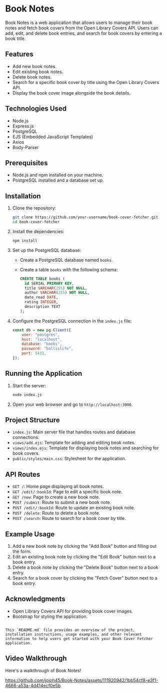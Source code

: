 # Book Notes

Book Notes is a web application that allows users to manage their book notes and fetch book covers from the Open Library Covers API. Users can add, edit, and delete book entries, and search for book covers by entering a book title.

## Features

- Add new book notes.
- Edit existing book notes.
- Delete book notes.
- Search for a specific book cover by title using the Open Library Covers API.
- Display the book cover image alongside the book details.

## Technologies Used

- Node.js
- Express.js
- PostgreSQL
- EJS (Embedded JavaScript Templates)
- Axios
- Body-Parser

## Prerequisites

- Node.js and npm installed on your machine.
- PostgreSQL installed and a database set up.

## Installation

1. Clone the repository:

   ```bash
   git clone https://github.com/your-username/book-cover-fetcher.git
   cd book-cover-fetcher
   ```

2. Install the dependencies:

   ```bash
   npm install
   ```

3. Set up the PostgreSQL database:

   - Create a PostgreSQL database named `books`.
   - Create a table `books` with the following schema:

     ```sql
     CREATE TABLE books (
       id SERIAL PRIMARY KEY,
       title VARCHAR(255) NOT NULL,
       author VARCHAR(255) NOT NULL,
       date_read DATE,
       rating INTEGER,
       description TEXT
     );
     ```

4. Configure the PostgreSQL connection in the `index.js` file:

   ```javascript
   const db = new pg.Client({
       user: "postgres",
       host: "localhost",
       database: "books",
       password: "ballislife",
       port: 5432,
   });
   ```

## Running the Application

1. Start the server:

   ```bash
   node index.js
   ```

2. Open your web browser and go to `http://localhost:3000`.

## Project Structure

- `index.js`: Main server file that handles routes and database connections.
- `views/add.ejs`: Template for adding and editing book notes.
- `views/index.ejs`: Template for displaying book notes and searching for book covers.
- `public/styles/main.css`: Stylesheet for the application.

## API Routes

- `GET /`: Home page displaying all book notes.
- `GET /edit/:bookId`: Page to edit a specific book note.
- `GET /new`: Page to create a new book note.
- `POST /submit`: Route to submit a new book note.
- `POST /edit/:bookId`: Route to update an existing book note.
- `POST /delete`: Route to delete a book note.
- `POST /search`: Route to search for a book cover by title.

## Example Usage

1. Add a new book note by clicking the "Add Book" button and filling out the form.
2. Edit an existing book note by clicking the "Edit Book" button next to a book entry.
3. Delete a book note by clicking the "Delete Book" button next to a book entry.
4. Search for a book cover by clicking the "Fetch Cover" button next to a book entry.

## Acknowledgments

- Open Library Covers API for providing book cover images.
- Bootstrap for styling the application.
```

This `README.md` file provides an overview of the project, installation instructions, usage examples, and other relevant information to help users get started with your Book Cover Fetcher application.
```
## Video Walkthrough

Here's a walkthrough of Book Notes!



https://github.com/jojoh45/Book-Notes/assets/111920942/1bb54cf8-e3f1-4666-a53a-4d414ecf0e5b




